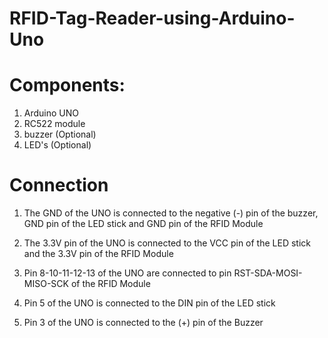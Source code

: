 # RFID-Tag-Reader-using-Arduino-Uno


# Components:
1. Arduino UNO
2. RC522 module
3. buzzer (Optional)
4. LED's (Optional)

# Connection
1. The GND of the UNO is connected to the negative (-) pin of the buzzer, GND pin of the LED stick and GND pin of the RFID Module

2. The 3.3V pin of the UNO is connected to the VCC pin of the LED stick and the 3.3V pin of the RFID Module

3. Pin 8-10-11-12-13 of the UNO are connected to pin RST-SDA-MOSI-MISO-SCK of the RFID Module

4. Pin 5 of the UNO is connected to the DIN pin of the LED stick

5. Pin 3 of the UNO is connected to the (+) pin of the Buzzer

